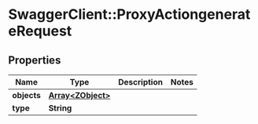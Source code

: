 # SwaggerClient::ProxyActiongenerateRequest

## Properties
Name | Type | Description | Notes
------------ | ------------- | ------------- | -------------
**objects** | [**Array&lt;ZObject&gt;**](ZObject.md) |  | 
**type** | **String** |  | 


